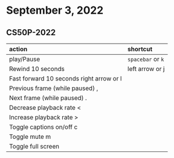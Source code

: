 # September 3, 2022

## CS50P-2022

| action     | shortcut          |
|:-----------|:------------------|
| play/Pause | `spacebar` or `k` |
| Rewind 10 seconds|	left arrow or j
| Fast forward 10 seconds	right arrow or l
| Previous frame (while paused)	,
| Next frame (while paused)	.
| Decrease playback rate	<
| Increase playback rate	>
| Toggle captions on/off	c
| Toggle mute	m
| Toggle full screen       |               |
